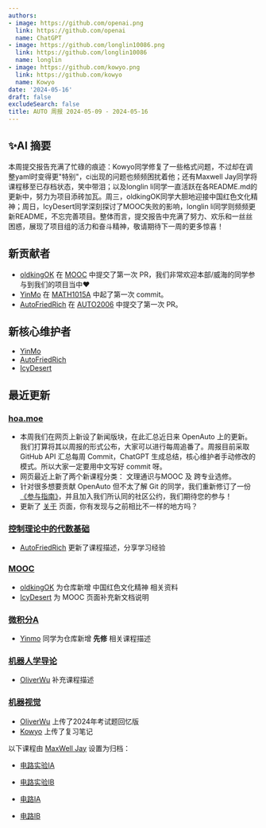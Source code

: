```yaml
---
authors:
- image: https://github.com/openai.png
  link: https://github.com/openai
  name: ChatGPT
- image: https://github.com/longlin10086.png
  link: https://github.com/longlin10086
  name: longlin
- image: https://github.com/kowyo.png
  link: https://github.com/kowyo
  name: Kowyo
date: '2024-05-16'
draft: false
excludeSearch: false
title: AUTO 周报 2024-05-09 - 2024-05-16
---
```


## ✨AI 摘要

本周提交报告充满了忙碌的痕迹：Kowyo同学修复了一些格式问题，不过却在调整yaml时变得更"特别"，ci出现的问题也频频困扰着他；还有Maxwell Jay同学将课程移至已存档状态，笑中带泪；以及longlin li同学一直活跃在各README.md的更新中，努力为项目添砖加瓦。周三，oldkingOK同学大胆地迎接中国红色文化精神；周日，IcyDesert同学深刻探讨了MOOC失败的影响，longlin li同学则频频更新README，不忘完善项目。整体而言，提交报告中充满了努力、欢乐和一丝丝困惑，展现了项目组的活力和奋斗精神，敬请期待下一周的更多惊喜！

## 新贡献者

- [oldkingOK](https://github.com/IcyDesert) 在 [MOOC](https://github.com/HITSZ-OpenAuto/MOOC) 中提交了第一次 PR，我们非常欢迎本部/威海的同学参与到我们的项目当中❤️
- [YinMo](https://github.com/YinMo19) 在 [MATH1015A](https://github.com/HITSZ-OpenAuto/MATH1015A) 中起了第一次 commit。
- [AutoFriedRich](https://github.com/AutoFriedRich) 在 [AUTO2006](https://github.com/HITSZ-OpenAuto/AUTO2006) 中提交了第一次 PR。

## 新核心维护者

- [YinMo](https://github.com/YinMo19)
- [AutoFriedRich](https://github.com/AutoFriedRich)
- [IcyDesert](https://github.com/IcyDesert)

## 最近更新

### [hoa.moe](https://github.com/HITSZ-OpenAuto/hoa.moe)

- 本周我们在网页上新设了新闻版块，在此汇总近日来 OpenAuto 上的更新。我们打算将其以周报的形式公布，大家可以进行每周追番了。周报目前采取 GitHub API 汇总每周 Commit，ChatGPT 生成总结，核心维护者手动修改的模式。所以大家一定要用中文写好 commit 呀。
- 网页最近上新了两个新课程分类： 文理通识与MOOC 及 跨专业选修。
- 针对很多想要贡献 OpenAuto 但不太了解 Git 的同学，我们重新修订了一份 [《参与指南》](http://hoa.moe/blog/writing-rules/)，并且加入我们所认同的社区公约，我们期待您的参与！
- 更新了 [关于](https://hoa.moe/about/) 页面，你有发现与之前相比不一样的地方吗？

### [控制理论中的代数基础](https://github.com/HITSZ-OpenAuto/AUTO2006)

- [AutoFriedRich](https://github.com/AutoFriedRich) 更新了课程描述，分享学习经验

### [MOOC](https://github.com/HITSZ-OpenAuto/MOOC)

- [oldkingOK](https://github.com/oldkingOK) 为仓库新增 中国红色文化精神 相关资料
- [IcyDesert](https://github.com/IcyDesert) 为 MOOC 页面补充新文档说明

### [微积分A](https://github.com/HITSZ-OpenAuto/MATH1015A)

- [Yinmo](https://github.com/YinMo19) 同学为仓库新增 **先修** 相关课程描述

### [机器人学导论](https://github.com/HITSZ-OpenAuto/AUTO3005)

- [OliverWu](https://github.com/oliverwu515) 补充课程描述

### [机器视觉](https://github.com/HITSZ-OpenAuto/AUTO3006)

- [OliverWu](https://github.com/oliverwu515) 上传了2024年考试题回忆版
- [Kowyo](https://github.com/kowyo) 上传了复习笔记

以下课程由 [MaxWell Jay](https://github.com/MaxwellJay256) 设置为归档：

- [电路实验IA](https://github.com/HITSZ-OpenAuto/EE1012A)

- [电路实验IB](https://github.com/HITSZ-OpenAuto/EE1012B)

- [电路IA](https://github.com/HITSZ-OpenAuto/EE1011A)

- [电路IB](https://github.com/HITSZ-OpenAuto/EE1011B)
